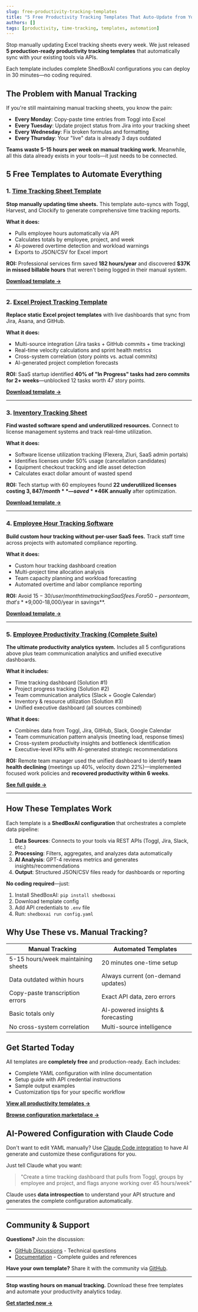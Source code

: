 ```yaml
---
slug: free-productivity-tracking-templates
title: "5 Free Productivity Tracking Templates That Auto-Update from Your APIs"
authors: []
tags: [productivity, time-tracking, templates, automation]
---
```


Stop manually updating Excel tracking sheets every week. We just released **5 production-ready productivity tracking templates** that automatically sync with your existing tools via APIs.

Each template includes complete ShedBoxAI configurations you can deploy in 30 minutes—no coding required.

<!-- truncate -->

## The Problem with Manual Tracking

If you're still maintaining manual tracking sheets, you know the pain:

- **Every Monday**: Copy-paste time entries from Toggl into Excel
- **Every Tuesday**: Update project status from Jira into your tracking sheet
- **Every Wednesday**: Fix broken formulas and formatting
- **Every Thursday**: Your "live" data is already 3 days outdated

**Teams waste 5-15 hours per week on manual tracking work.** Meanwhile, all this data already exists in your tools—it just needs to be connected.

## 5 Free Templates to Automate Everything

### 1. [Time Tracking Sheet Template](/time-tracking-sheet-template/)

**Stop manually updating time sheets.** This template auto-syncs with Toggl, Harvest, and Clockify to generate comprehensive time tracking reports.

**What it does:**
- Pulls employee hours automatically via API
- Calculates totals by employee, project, and week
- AI-powered overtime detection and workload warnings
- Exports to JSON/CSV for Excel import

**ROI:** Professional services firm saved **182 hours/year** and discovered **$37K in missed billable hours** that weren't being logged in their manual system.

**[Download template →](/time-tracking-sheet-template/)**

---

### 2. [Excel Project Tracking Template](/excel-project-tracking-template/)

**Replace static Excel project templates** with live dashboards that sync from Jira, Asana, and GitHub.

**What it does:**
- Multi-source integration (Jira tasks + GitHub commits + time tracking)
- Real-time velocity calculations and sprint health metrics
- Cross-system correlation (story points vs. actual commits)
- AI-generated project completion forecasts

**ROI:** SaaS startup identified **40% of "In Progress" tasks had zero commits for 2+ weeks**—unblocked 12 tasks worth 47 story points.

**[Download template →](/excel-project-tracking-template/)**

---

### 3. [Inventory Tracking Sheet](/inventory-tracking-sheet/)

**Find wasted software spend and underutilized resources.** Connect to license management systems and track real-time utilization.

**What it does:**
- Software license utilization tracking (Flexera, Zluri, SaaS admin portals)
- Identifies licenses under 50% usage (cancellation candidates)
- Equipment checkout tracking and idle asset detection
- Calculates exact dollar amount of wasted spend

**ROI:** Tech startup with 60 employees found **22 underutilized licenses costing $3,847/month**—saved **$46K annually** after optimization.

**[Download template →](/inventory-tracking-sheet/)**

---

### 4. [Employee Hour Tracking Software](/employee-hour-tracking-software/)

**Build custom hour tracking without per-user SaaS fees.** Track staff time across projects with automated compliance reporting.

**What it does:**
- Custom hour tracking dashboard creation
- Multi-project time allocation analysis
- Team capacity planning and workload forecasting
- Automated overtime and labor compliance reporting

**ROI:** Avoid $15-30/user/month time tracking SaaS fees. For a 50-person team, that's **$9,000-18,000/year in savings**.

**[Download template →](/employee-hour-tracking-software/)**

---

### 5. [Employee Productivity Tracking (Complete Suite)](/employee-productivity-tracking/)

**The ultimate productivity analytics system.** Includes all 5 configurations above plus team communication analytics and unified executive dashboards.

**What it includes:**
- Time tracking dashboard (Solution #1)
- Project progress tracking (Solution #2)
- Team communication analytics (Slack + Google Calendar)
- Inventory & resource utilization (Solution #3)
- Unified executive dashboard (all sources combined)

**What it does:**
- Combines data from Toggl, Jira, GitHub, Slack, Google Calendar
- Team communication pattern analysis (meeting load, response times)
- Cross-system productivity insights and bottleneck identification
- Executive-level KPIs with AI-generated strategic recommendations

**ROI:** Remote team manager used the unified dashboard to identify **team health declining** (meetings up 40%, velocity down 22%)—implemented focused work policies and **recovered productivity within 6 weeks**.

**[See full guide →](/employee-productivity-tracking/)**

---

## How These Templates Work

Each template is a **ShedBoxAI configuration** that orchestrates a complete data pipeline:

1. **Data Sources**: Connects to your tools via REST APIs (Toggl, Jira, Slack, etc.)
2. **Processing**: Filters, aggregates, and analyzes data automatically
3. **AI Analysis**: GPT-4 reviews metrics and generates insights/recommendations
4. **Output**: Structured JSON/CSV files ready for dashboards or reporting

**No coding required**—just:
1. Install ShedBoxAI: `pip install shedboxai`
2. Download template config
3. Add API credentials to `.env` file
4. Run: `shedboxai run config.yaml`

## Why Use These vs. Manual Tracking?

| Manual Tracking | Automated Templates |
|----------------|---------------------|
| 5-15 hours/week maintaining sheets | 20 minutes one-time setup |
| Data outdated within hours | Always current (on-demand updates) |
| Copy-paste transcription errors | Exact API data, zero errors |
| Basic totals only | AI-powered insights & forecasting |
| No cross-system correlation | Multi-source intelligence |

## Get Started Today

All templates are **completely free** and production-ready. Each includes:

- Complete YAML configuration with inline documentation
- Setup guide with API credential instructions
- Sample output examples
- Customization tips for your specific workflow

**[View all productivity templates →](/docs/examples/)**

**[Browse configuration marketplace →](/marketplace/)**

## AI-Powered Configuration with Claude Code

Don't want to edit YAML manually? Use [Claude Code integration](/docs/claude-code-integration/) to have AI generate and customize these configurations for you.

Just tell Claude what you want:

> "Create a time tracking dashboard that pulls from Toggl, groups by employee and project, and flags anyone working over 45 hours/week"

Claude uses **data introspection** to understand your API structure and generates the complete configuration automatically.

---

## Community & Support

**Questions?** Join the discussion:
- [GitHub Discussions](https://github.com/ShedBoxAI/shedboxai/discussions) - Technical questions
- [Documentation](/docs/) - Complete guides and references

**Have your own template?** Share it with the community via [GitHub](https://github.com/ShedBoxAI/shedboxai-configs).

---

**Stop wasting hours on manual tracking.** Download these free templates and automate your productivity analytics today.

**[Get started now →](/docs/getting-started/installation/)**
